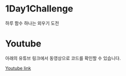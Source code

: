 # 1Day1Challenge
하루 함수 하나는 외우기 도전

# Youtube
아래의 유튜브 링크에서 동영상으로 코드를 확인할 수 있습니다.

[Youtube link](https://www.youtube.com/@user-rt6vi1bx5r/videos)
